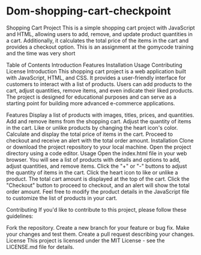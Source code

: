 # Dom-shopping-cart-checkpoint

Shopping Cart Project
This is a simple shopping cart project with JavaScript and HTML, allowing users to add, remove, and update product quantities in a cart. Additionally, it calculates the total price of the items in the cart and provides a checkout option.
This is an assignment at the gomycode training and the time was very short

Table of Contents
Introduction
Features
Installation
Usage
Contributing
License
Introduction
This shopping cart project is a web application built with JavaScript, HTML, and CSS. It provides a user-friendly interface for customers to interact with a list of products. Users can add products to the cart, adjust quantities, remove items, and even indicate their liked products. The project is designed for educational purposes and can serve as a starting point for building more advanced e-commerce applications.

Features
Display a list of products with images, titles, prices, and quantities.
Add and remove items from the shopping cart.
Adjust the quantity of items in the cart.
Like or unlike products by changing the heart icon's color.
Calculate and display the total price of items in the cart.
Proceed to checkout and receive an alert with the total order amount.
Installation
Clone or download the project repository to your local machine.
Open the project directory using a code editor.
Usage
Open the index.html file in your web browser.
You will see a list of products with details and options to add, adjust quantities, and remove items.
Click the "+" or "-" buttons to adjust the quantity of items in the cart.
Click the heart icon to like or unlike a product.
The total cart amount is displayed at the top of the cart.
Click the "Checkout" button to proceed to checkout, and an alert will show the total order amount.
Feel free to modify the product details in the JavaScript file to customize the list of products in your cart.

Contributing
If you'd like to contribute to this project, please follow these guidelines:

Fork the repository.
Create a new branch for your feature or bug fix.
Make your changes and test them.
Create a pull request describing your changes.
License
This project is licensed under the MIT License - see the LICENSE.md file for details.
